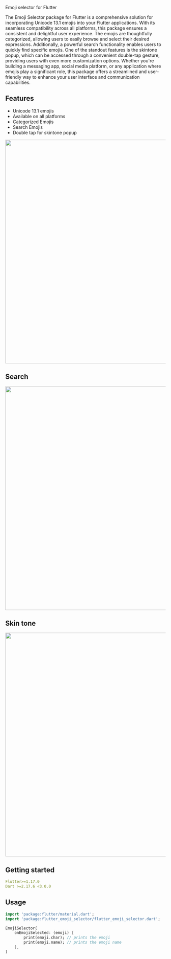 <!--
This README describes the package. If you publish this package to pub.dev,
this README's contents appear on the landing page for your package.

For information about how to write a good package README, see the guide for
[writing package pages](https://dart.dev/guides/libraries/writing-package-pages).

For general information about developing packages, see the Dart guide for
[creating packages](https://dart.dev/guides/libraries/create-library-packages)
and the Flutter guide for
[developing packages and plugins](https://flutter.dev/developing-packages).
-->

Emoji selector for Flutter


<p>
The Emoji Selector package for Flutter is a comprehensive solution for incorporating Unicode 13.1 emojis into your Flutter applications. With its seamless compatibility across all platforms, this package ensures a consistent and delightful user experience. The emojis are thoughtfully categorized, allowing users to easily browse and select their desired expressions. Additionally, a powerful search functionality enables users to quickly find specific emojis. One of the standout features is the skintone popup, which can be accessed through a convenient double-tap gesture, providing users with even more customization options. Whether you're building a messaging app, social media platform, or any application where emojis play a significant role, this package offers a streamlined and user-friendly way to enhance your user interface and communication capabilities.
</p>


## Features

- Unicode 13.1 emojis
- Available on all platforms
- Categorized Emojis
- Search Emojis
- Double tap for skintone popup

<p align="center"><img src="https://github.com/Mufaddal1125/flutter-emoji-selector/blob/main/assets/emoji_selector.png?raw=true" height="700"></p>


## Search
<p align="center"><img src="https://github.com/Mufaddal1125/flutter-emoji-selector/blob/main/assets/search.png?raw=true" height="700"></p>

## Skin tone
<p align="center"><img src="https://raw.githubusercontent.com/Mufaddal1125/flutter-emoji-selector/main/assets/skintone.png" height="700"></p>

## Getting started

```yml
Flutter>=1.17.0
Dart >=2.17.6 <3.0.0
```
## Usage

```dart
import 'package:flutter/material.dart';
import 'package:flutter_emoji_selector/flutter_emoji_selector.dart';

EmojiSelector(
    onEmojiSelected: (emoji) {
        print(emoji.char); // prints the emoji
        print(emoji.name); // prints the emoji name
    },
)
```